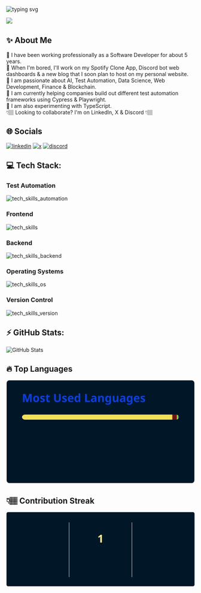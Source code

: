 <div align="left">

![typing svg](https://readme-typing-svg.demolab.com?font=Georgia&size=30&pause=1000&color=1c5cfc&width=435&lines=Hello!+My+name+is+Dominick🙂;Welcome+to+my+GitHub!💻)

</div>

![](https://img.shields.io/badge/Profile%20Views-37.5k-blue?logo=linkedin)

## ✨ About Me
🔹 I have been working professionally as a Software Developer for about 5 years. <br>
🔹 When I'm bored, I'll work on my Spotify Clone App, Discord bot web dashboards & a new blog that I soon plan to host on my personal website.<br>
🔹 I am passionate about AI, Test Automation, Data Science, Web Development, Finance & Blockchain. <br>
🔹 I am currently helping companies build out different test automation frameworks using Cypress & Playwright.<br>
🔹 I am also experimenting with TypeScript.<br>
 👇🏽 Looking to collaborate? I'm on LinkedIn, X & Discord 👇🏽

## 🌐 Socials
[![linkedin](https://skillicons.dev/icons?i=linkedin)](https://linkedin.com/in/dominicksidari/)
[![x](https://skillicons.dev/icons?i=twitter)](https://twitter.com/dom_sidari25)
[![discord](https://skillicons.dev/icons?i=discord)](https://discordapp.com/users/909535714767671346/)

## 💻 Tech Stack:
### Test Automation
![tech_skills_automation](https://skillicons.dev/icons?i=selenium,cypress,postman,gherkin)
### Frontend
![tech_skills](https://skillicons.dev/icons?i=html,css,windicss,js,ts,md,react,redux,nextjs,vite,discordjs,vscode&theme=dark)
### Backend
![tech_skills_backend](https://skillicons.dev/icons?i=cs,dotnet,azure,heroku,nodejs,express,maven,mongodb,powershell,tensorflow,terraform)
### Operating Systems
![tech_skills_os](https://skillicons.dev/icons?i=windows,linux,ubuntu)
### Version Control
![tech_skills_version](https://skillicons.dev/icons?i=git,github,gitlab,bitbucket)

## ⚡ GitHub Stats:
<img src="https://github.com/expo25/expo25/blob/main/stats/github-stats.svg" alt="GitHub Stats" />

## 🔥 Top Languages
<img src="https://github.com/expo25/expo25/blob/main/stats/top-languages.svg" alt="Top Languages" />

## 👇🏽 Contribution Streak
<img src="https://github.com/expo25/expo25/blob/main/stats/github-streak.svg" alt="Contribution Streak" />